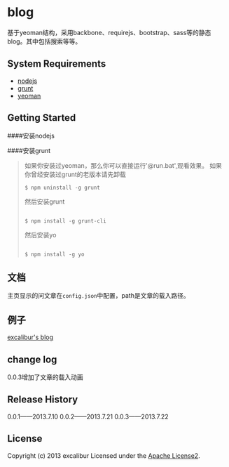 [apache-license2]:http://www.apache.org/licenses/LICENSE-2.0
# blog

基于yeoman结构，采用backbone、requirejs、bootstrap、sass等的静态blog。其中包括搜索等等。

## System Requirements
+ [nodejs](http://nodejs.org/)
+ [grunt](http://gruntjs.com/)
+ [yeoman](http://yeoman.io/)

## Getting Started

####安装nodejs

####安装grunt
>如果你安装过yeoman，那么你可以直接运行'@run.bat',观看效果。
>如果你曾经安装过grunt的老版本请先卸载
>```
>$ npm uninstall -g grunt
>```
>
>然后安装grunt
>```
>
>$ npm install -g grunt-cli
>```
>
>然后安装yo
>```
>
>$ npm install -g yo
>```
>


## 文档
主页显示的问文章在`config.json`中配置，path是文章的载入路径。

## 例子
[excalibur's blog](http://excalibur.github.io/)

## change log
0.0.3增加了文章的载入动画

## Release History
0.0.1——2013.7.10
0.0.2——2013.7.21
0.0.3——2013.7.22

## License
Copyright (c) 2013 excalibur 
Licensed under the [Apache License2][apache-license2]. 